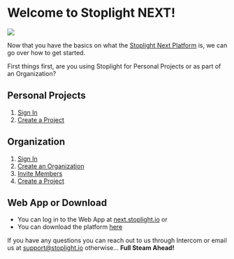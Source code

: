 # Welcome to Stoplight NEXT! 

![](https://github.com/stoplightio/docs/blob/develop/assets/images/stoplight-crew.jpg?raw=true)

Now that you have the basics on what the [Stoplight Next Platform](../what-is-stoplight.md) is, we can go over how to get started. 

First things first, are you using Stoplight for Personal Projects or as part of an Organization?

## Personal Projects 
1. [Sign In](/platform/getting-started/account-basics/sign-in)
2. [Create a Project](/platform/projects/creating-a-project) 

## Organization 
1. [Sign In](/platform/getting-started/account-basics/sign-in)
2. [Create an Organization](/platform/organizations/create-org) 
3. [Invite Members](/platform/organizations/invite-people) 
4. [Create a Project](/platform/projects/creating-a-project) 

## Web App or Download 
* You can log in to the Web App at [next.stoplight.io](http://next.stoplight.io) or 
* You can download the platform [here](https://github.com/stoplightio/desktop/releases/latest) 

If you have any questions you can reach out to us through Intercom or email us at [support@stoplight.io](support@stoplight.io) otherwise... **Full Steam Ahead!**
